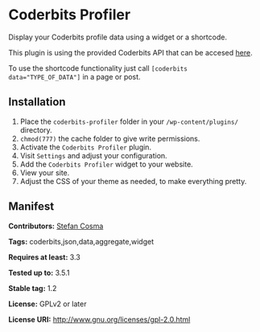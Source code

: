 Coderbits Profiler
==================

Display your Coderbits profile data using a widget or a shortcode.

This plugin is using the provided Coderbits API that can be accesed [here](http://coderbits.com/api).

To use the shortcode functionality just call `[coderbits data="TYPE_OF_DATA"]` in a page or post.

Installation
-----------
1. Place the `coderbits-profiler` folder in your `/wp-content/plugins/` directory.
2. `chmod(777)` the cache folder to give write permissions.
3. Activate the `Coderbits Profiler` plugin.
4. Visit `Settings` and adjust your configuration.
5. Add the `Coderbits Profiler` widget to your website.
6. View your site.
7. Adjust the CSS of your theme as needed, to make everything pretty.

Manifest
------
**Contributors:** [Stefan Cosma](https://github.com/stefanbc)

**Tags:** coderbits,json,data,aggregate,widget 

**Requires at least:** 3.3

**Tested up to:** 3.5.1

**Stable tag:** 1.2

**License:** GPLv2 or later

**License URI:** http://www.gnu.org/licenses/gpl-2.0.html
